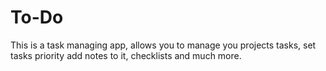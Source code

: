 # To-Do
This is a task managing app, allows you to manage you projects tasks, set tasks priority add notes to it, checklists and much more.
